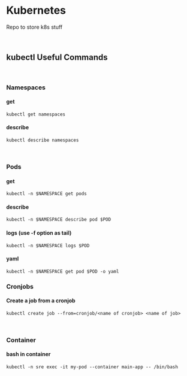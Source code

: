 # Kubernetes
Repo to store k8s stuff
<br />

<br />

## kubectl Useful Commands
<br />

### Namespaces
#### get
```
kubectl get namespaces
```
#### describe
```
kubectl describe namespaces
```
<br />

### Pods
#### get
```
kubectl -n $NAMESPACE get pods
```
#### describe
```
kubectl -n $NAMESPACE describe pod $POD
```
#### logs (use -f option as tail)
```
kubectl -n $NAMESPACE logs $POD
```
#### yaml
```
kubectl -n $NAMESPACE get pod $POD -o yaml
```
### Cronjobs

#### Create a job from a cronjob
```
kubectl create job --from=cronjob/<name of cronjob> <name of job>
```
<br />

### Container
#### bash in container
```
kubectl -n sre exec -it my-pod --container main-app -- /bin/bash
```
